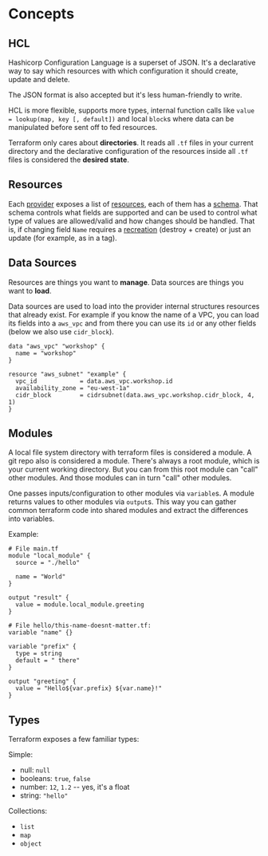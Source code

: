 # Concepts

## HCL

Hashicorp Configuration Language is a superset of JSON. It's a
declarative way to say which resources with which configuration it
should create, update and delete.

The JSON format is also accepted but it's less human-friendly to write.

HCL is more flexible, supports more types, internal function calls like
`value = lookup(map, key [, default])` and local `block`s where data can
be manipulated before sent off to fed resources.

Terraform only cares about **directories**. It reads all `.tf` files in
your current directory and the declarative configuration of the
resources inside all `.tf` files is considered the **desired state**.


## Resources

Each
[provider](https://github.com/hashicorp/terraform-provider-aws/blob/main/internal/provider/provider.go#L32)
exposes a list of
[resources](https://github.com/hashicorp/terraform-provider-aws/blob/main/internal/provider/provider.go#L235),
each of them has a
[schema](https://github.com/hashicorp/terraform-provider-aws/blob/main/internal/service/ec2/ec2_instance.go#L61).
That schema controls what fields are supported and can be used to
control what type of values are allowed/valid and how changes should be
handled. That is, if changing field `Name` requires a
[recreation](https://github.com/hashicorp/terraform-provider-aws/blob/main/internal/service/ec2/ec2_instance.go#LL63C5-L63C24)
(destroy + create) or just an update (for example, as in a tag).


## Data Sources

Resources are things you want to **manage**. Data sources are things you
want to **load**.

Data sources are used to load into the provider internal structures
resources that already exist. For example if you know the name of a VPC,
you can load its fields into a `aws_vpc` and from there you can use its
`id` or any other fields (below we also use `cidr_block`).

```hcl
data "aws_vpc" "workshop" {
  name = "workshop"
}

resource "aws_subnet" "example" {
  vpc_id            = data.aws_vpc.workshop.id
  availability_zone = "eu-west-1a"
  cidr_block        = cidrsubnet(data.aws_vpc.workshop.cidr_block, 4, 1)
}
```


## Modules

A local file system directory with terraform files is considered a
module. A git repo also is considered a module. There's always a root
module, which is your current working directory. But you can from this
root module can "call" other modules. And those modules can in turn
"call" other modules.

One passes inputs/configuration to other modules via `variable`s. A
module returns values to other modules via `output`s. This way you can
gather common terraform code into shared modules and extract the
differences into variables.

Example:

```hcl
# File main.tf
module "local_module" {
  source = "./hello"

  name = "World"
}

output "result" {
  value = module.local_module.greeting
}
```

```hcl
# File hello/this-name-doesnt-matter.tf:
variable "name" {}

variable "prefix" {
  type = string
  default = " there"
}

output "greeting" {
  value = "Hello${var.prefix} ${var.name}!"
}
```


## Types

Terraform exposes a few familiar types:

Simple:

- null: `null`
- booleans: `true`, `false`
- number: `12`, `1.2` -- yes, it's a float
- string: `"hello"`

Collections:
- `list`
- `map`
- `object`
